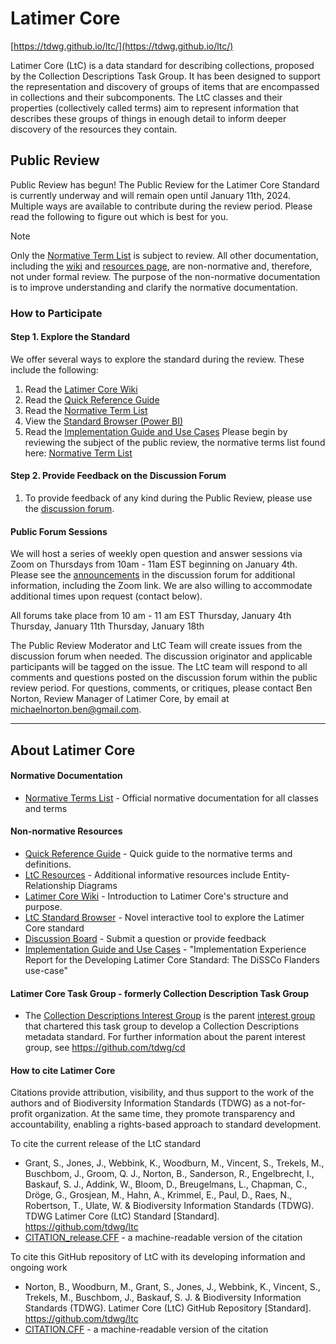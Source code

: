 # Latimer Core
[https://tdwg.github.io/ltc/](https://tdwg.github.io/ltc/)

Latimer Core (LtC) is a data standard for describing collections, proposed by the Collection Descriptions Task Group. It has been designed to support the representation and discovery of groups of items that are encompassed in collections and their subcomponents. The LtC classes and their properties (collectively called terms) aim to represent information that describes these groups of things in enough detail to inform deeper discovery of the resources they contain.

## Public Review
Public Review has begun! 
The Public Review for the Latimer Core Standard is currently underway and will remain open until January 11th, 2024. Multiple ways are available to contribute during the review period. Please read the following to figure out which is best for you.

> [!NOTE]
> Only the [Normative Term List](https://tdwg.github.io/ltc/terms/index.html) is subject to review. All other documentation, including the [wiki](https://github.com/tdwg/ltc/wiki/1.-Overview-of-Latimer-Core) and [resources page](https://tdwg.github.io/ltc/resources/), are non-normative and, therefore, not under formal review. The purpose of the non-normative documentation is to improve understanding and clarify the normative documentation.

### How to Participate

#### Step 1. Explore the Standard
We offer several ways to explore the standard during the review. These include the following: 
1. Read the [Latimer Core Wiki](https://github.com/tdwg/ltc/wiki)
2. Read the [Quick Reference Guide](https://tdwg.github.io/ltc/quick-reference/) 
3. Read the [Normative Term List](https://tdwg.github.io/ltc/terms/)
4. View the [Standard Browser (Power BI)](https://rebrand.ly/tdwg-cd-standard-browser)
5. Read the [Implementation Guide and Use Cases](https://biss.pensoft.net/article/113766/)
Please begin by reviewing the subject of the public review, the normative terms list found here: [Normative Term List](https://tdwg.github.io/ltc/terms/)

#### Step 2. Provide Feedback on the Discussion Forum
1. To provide feedback of any kind during the Public Review, please use the [discussion forum](https://github.com/tdwg/ltc/discussions).  

#### Public Forum Sessions
We will host a series of weekly open question and answer sessions via Zoom on Thursdays from 10am - 11am EST beginning on January 4th. Please see the [announcements](https://github.com/tdwg/ltc/discussions/categories/announcements) in the discussion forum for additional information, including the Zoom link. We are also willing to accommodate additional times upon request (contact below).  

All forums take place from 10 am - 11 am EST
Thursday, January 4th
Thursday, January 11th
Thursday, January 18th

The Public Review Moderator and LtC Team will create issues from the discussion forum when needed. The discussion originator and applicable participants will be tagged on the issue. The LtC team will respond to all comments and questions posted on the discussion forum within the public review period.
For questions, comments, or critiques, please contact Ben Norton, Review Manager of Latimer Core, by email at [michaelnorton.ben@gmail.com](mailto:michaelnorton.ben@gmail.com).

---
## About Latimer Core
#### Normative Documentation
- [Normative Terms List](https://tdwg.github.io/ltc/terms/) - Official normative documentation for all classes and terms

#### Non-normative Resources <a name="non-norm"></a>
- [Quick Reference Guide](https://tdwg.github.io/ltc/quick-reference/) - Quick guide to the normative terms and definitions.
- [LtC Resources](https://tdwg.github.io/ltc/quick-reference/) - Additional informative resources include Entity-Relationship Diagrams
- [Latimer Core Wiki](https://github.com/tdwg/ltc/wiki) - Introduction to Latimer Core's structure and purpose.
- [LtC Standard Browser](https://rebrand.ly/tdwg-cd-standard-browser) - Novel interactive tool to explore the Latimer Core standard
- [Discussion Board](https://github.com/tdwg/ltc/discussions) - Submit a question or provide feedback
- [Implementation Guide and Use Cases](https://biss.pensoft.net/article/113766/) - "Implementation Experience Report for the Developing Latimer Core Standard: The DiSSCo Flanders use-case"

#### Latimer Core Task Group - formerly Collection Description Task Group
- The [Collection Descriptions Interest Group](https://www.tdwg.org/community/cd/) is the parent [interest group](https://www.tdwg.org/about/process/) that chartered this task group to develop a Collection Descriptions metadata standard. For further information about the parent interest group, see https://github.com/tdwg/cd

#### How to cite Latimer Core
Citations provide attribution, visibility, and thus support to the work of the authors and of Biodiversity Information Standards (TDWG) as a not-for-profit organization. At the same time, they promote transparency and accountability, enabling a rights-based approach to standard development.

To cite the current release of the LtC standard
- Grant, S., Jones, J., Webbink, K., Woodburn, M., Vincent, S., Trekels, M., Buschbom, J., Groom, Q. J., Norton, B., Sanderson, R., Engelbrecht, I., Baskauf, S. J., Addink, W., Bloom, D., Breugelmans, L., Chapman, C., Dröge, G., Grosjean, M., Hahn, A., Krimmel, E., Paul, D., Raes, N., Robertson, T., Ulate, W. & Biodiversity Information Standards (TDWG). TDWG Latimer Core (LtC) Standard [Standard]. https://github.com/tdwg/ltc
- [CITATION_release.CFF](https://github.com/tdwg/ltc/blob/main/CITATION_release.cff) - a machine-readable version of the citation

To cite this GitHub repository of LtC with its developing information and ongoing work
- Norton, B., Woodburn, M., Grant, S., Jones, J., Webbink, K., Vincent, S., Trekels, M., Buschbom, J., Baskauf, S. J. & Biodiversity Information Standards (TDWG). Latimer Core (LtC) GitHub Repository [Standard]. https://github.com/tdwg/ltc
- [CITATION.CFF](https://github.com/tdwg/ltc/blob/main/CITATION.cff) - a machine-readable version of the citation
